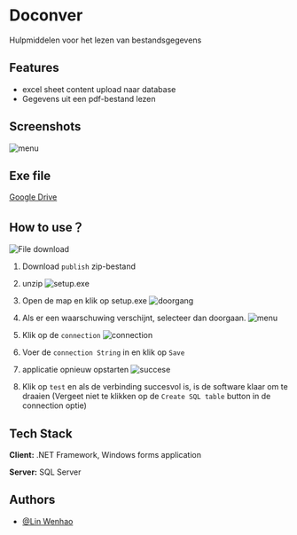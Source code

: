 # Doconver

Hulpmiddelen voor het lezen van bestandsgegevens

## Features

- excel sheet content upload naar database
- Gegevens uit een pdf-bestand lezen

## Screenshots
![menu](https://i.ibb.co/Mndg6d4/Schermafbeelding-2023-02-23-113159.png)

## Exe file

[Google Drive](https://drive.google.com/drive/folders/1-GxmMY94aNZfXRuJjl23Hr_7EV3ZB-2B?usp=sharing)

## How to use？

![File download](https://i.ibb.co/WzsXC51/Schermafbeelding-2023-02-23-120419.png)
1. Download `publish` zip-bestand
2. unzip
![setup.exe](https://i.ibb.co/tKF58qY/Schermafbeelding-2023-02-23-120727.png)

3. Open de map en klik op setup.exe
![doorgang](https://i.ibb.co/QbgbHJq/Schermafbeelding-2023-02-23-120915.png)
4. Als er een waarschuwing verschijnt, selecteer dan doorgaan.
![menu](https://i.ibb.co/Mndg6d4/Schermafbeelding-2023-02-23-113159.png)

5. Klik op de `connection`
![connection](https://i.ibb.co/NpYhPvX/Schermafbeelding-2023-02-23-121246.png)

6. Voer de `connection String` in en klik op `Save`
7. applicatie opnieuw opstarten
![succese](https://i.ibb.co/LP98JpP/Schermafbeelding-2023-02-23-121557.png)

8. Klik op `test` en als de verbinding succesvol is, is de software klaar om te draaien (Vergeet niet te klikken op de `Create SQL table` button in de connection optie)

## Tech Stack

**Client:** .NET Framework, Windows forms application

**Server:** SQL Server

## Authors

- [@Lin Wenhao](https://github.com/LinWenhao5)
